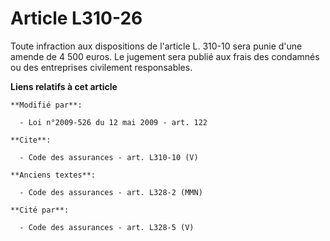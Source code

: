 # Article L310-26

Toute infraction aux dispositions de l'article L. 310-10 sera punie d'une amende de 4 500 euros. Le jugement sera publié aux
frais des condamnés ou des entreprises civilement responsables.

**Liens relatifs à cet article**

	**Modifié par**:

	  - Loi n°2009-526 du 12 mai 2009 - art. 122

	**Cite**:

	  - Code des assurances - art. L310-10 (V)

	**Anciens textes**:

	  - Code des assurances - art. L328-2 (MMN)

	**Cité par**:

	  - Code des assurances - art. L328-5 (V)
